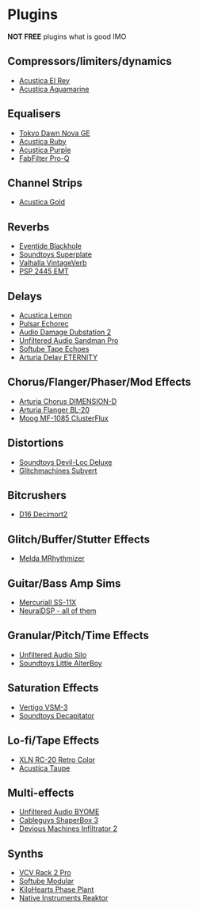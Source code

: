 Plugins
=======

__NOT FREE__ plugins what is good IMO

Compressors/limiters/dynamics
-----------------------------

* [Acustica El Rey](https://www.acustica-audio.com/shop/products/ELREY)
* [Acustica Aquamarine](https://www.acustica-audio.com/shop/products/AQUAMARINE)

Equalisers
----------

* [Tokyo Dawn Nova GE](https://www.tokyodawn.net/tdr-nova-ge/)
* [Acustica Ruby](https://www.acustica-audio.com/shop/products/RUBY)
* [Acustica Purple](https://www.acustica-audio.com/shop/products/PURPLE)
* [FabFilter Pro-Q](https://www.fabfilter.com/products/pro-q-3-equalizer-plug-in)

Channel Strips
--------------

* [Acustica Gold](https://www.acustica-audio.com/shop/products/GOLD)

Reverbs
-------

* [Eventide Blackhole](https://www.eventideaudio.com/plug-ins/blackhole/)
* [Soundtoys Superplate](https://www.soundtoys.com/product/superplate/)
* [Valhalla VintageVerb](https://valhalladsp.com/shop/reverb/valhalla-vintage-verb/)
* [PSP 2445 EMT](https://www.pspaudioware.com/products/psp-2445-emt)

Delays
------

* [Acustica Lemon](https://www.acustica-audio.com/shop/products/LEMON)
* [Pulsar Echorec](https://pulsar.audio/echorec/)
* [Audio Damage Dubstation 2](https://www.audiodamage.com/products/ad036-dubstation-2)
* [Unfiltered Audio Sandman Pro](https://www.unfilteredaudio.com/products/sandman-pro)
* [Softube Tape Echoes](https://www.softube.com/tape-echoes)
* [Arturia Delay ETERNITY](https://www.arturia.com/products/software-effects/delay-eternity/overview)

Chorus/Flanger/Phaser/Mod Effects
---------------------------------

* [Arturia Chorus DIMENSION-D](https://www.arturia.com/products/software-effects/chorus-dimension-d/overview)
* [Arturia Flanger BL-20](https://www.arturia.com/products/software-effects/flanger-bl-20/overview)
* [Moog MF-1085 ClusterFlux](https://software.moogmusic.com/store/mf-108s)

Distortions
-----------

* [Soundtoys Devil-Loc Deluxe](https://www.soundtoys.com/product/devil-loc-deluxe/)
* [Glitchmachines Subvert](https://glitchmachines.com/products/subvert/)

Bitcrushers
-----------

* [D16 Decimort2](https://d16.pl/decimort2)

Glitch/Buffer/Stutter Effects
-----------------------------

* [Melda MRhythmizer](https://www.meldaproduction.com/MRhythmizer)

Guitar/Bass Amp Sims
--------------------

* [Mercuriall SS-11X](https://www.igniteamps.com/#shb-1)
* [NeuralDSP - all of them](https://neuraldsp.com/plugins)

Granular/Pitch/Time Effects
----------------

* [Unfiltered Audio Silo](https://www.unfilteredaudio.com/products/silo)
* [Soundtoys Little AlterBoy](https://www.soundtoys.com/product/little-alterboy/)

Saturation Effects
------------------

* [Vertigo VSM-3](https://www.plugin-alliance.com/en/products/vertigo_vsm-3.html)
* [Soundtoys Decapitator](https://www.soundtoys.com/product/decapitator/)

Lo-fi/Tape Effects
-------------

* [XLN RC-20 Retro Color](https://www.xlnaudio.com/products/addictive_fx/effect/rc-20_retro_color)
* [Acustica Taupe](https://www.acustica-audio.com/shop/products/TAUPE)

Multi-effects
-------------

* [Unfiltered Audio BYOME](https://www.unfilteredaudio.com/collections/plug-ins/products/byome)
* [Cableguys ShaperBox 3](https://www.cableguys.com/shaperbox.html)
* [Devious Machines Infiltrator 2](https://deviousmachines.com/product/infiltrator/)

Synths
------

* [VCV Rack 2 Pro](https://vcvrack.com/)
* [Softube Modular](https://www.softube.com/modular)
* [KiloHearts Phase Plant](https://kilohearts.com/products/phase_plant)
* [Native Instruments Reaktor](https://www.native-instruments.com/en/products/komplete/synths/reaktor-6/)
